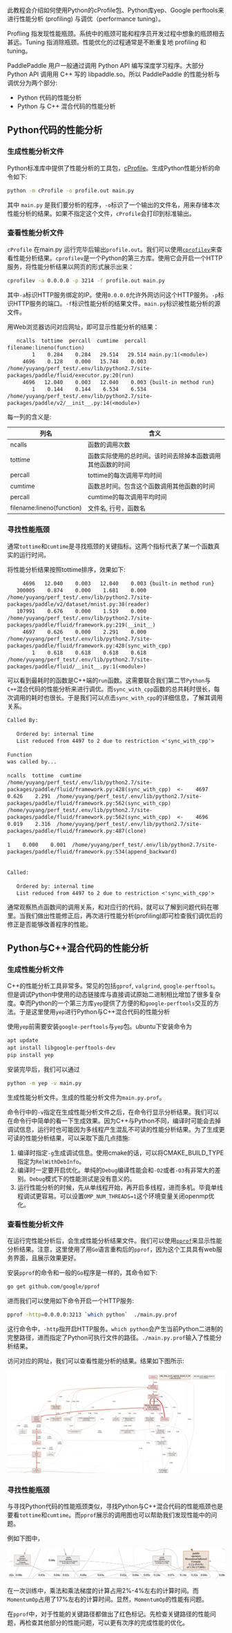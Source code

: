 此教程会介绍如何使用Python的cProfile包、Python库yep、Google perftools来进行性能分析 (profiling) 与调优（performance tuning）。

Profling 指发现性能瓶颈。系统中的瓶颈可能和程序员开发过程中想象的瓶颈相去甚远。Tuning 指消除瓶颈。性能优化的过程通常是不断重复地 profiling 和 tuning。

PaddlePaddle 用户一般通过调用 Python API 编写深度学习程序。大部分 Python API 调用用 C++ 写的 libpaddle.so。所以 PaddlePaddle 的性能分析与调优分为两个部分:

* Python 代码的性能分析
* Python 与 C++ 混合代码的性能分析


## Python代码的性能分析

### 生成性能分析文件

Python标准库中提供了性能分析的工具包，[cProfile](https://docs.python.org/2/library/profile.html)。生成Python性能分析的命令如下:

```bash
python -m cProfile -o profile.out main.py
```

其中 `main.py` 是我们要分析的程序，`-o`标识了一个输出的文件名，用来存储本次性能分析的结果。如果不指定这个文件，`cProfile`会打印到标准输出。

### 查看性能分析文件

`cProfile` 在main.py 运行完毕后输出`profile.out`。我们可以使用[`cprofilev`](https://github.com/ymichael/cprofilev)来查看性能分析结果。`cprofilev`是一个Python的第三方库。使用它会开启一个HTTP服务，将性能分析结果以网页的形式展示出来：

```bash
cprofilev -a 0.0.0.0 -p 3214 -f profile.out main.py
```

其中`-a`标识HTTP服务绑定的IP。使用`0.0.0.0`允许外网访问这个HTTP服务。`-p`标识HTTP服务的端口。`-f`标识性能分析的结果文件。`main.py`标识被性能分析的源文件。

用Web浏览器访问对应网址，即可显示性能分析的结果：

```
   ncalls  tottime  percall  cumtime  percall filename:lineno(function)
        1    0.284    0.284   29.514   29.514 main.py:1(<module>)
     4696    0.128    0.000   15.748    0.003 /home/yuyang/perf_test/.env/lib/python2.7/site-packages/paddle/fluid/executor.py:20(run)
     4696   12.040    0.003   12.040    0.003 {built-in method run}
        1    0.144    0.144    6.534    6.534 /home/yuyang/perf_test/.env/lib/python2.7/site-packages/paddle/v2/__init__.py:14(<module>)
```

每一列的含义是:

| 列名 | 含义 |
| --- | --- |
| ncalls | 函数的调用次数 |
| tottime | 函数实际使用的总时间。该时间去除掉本函数调用其他函数的时间 |
| percall | tottime的每次调用平均时间 |
| cumtime | 函数总时间。包含这个函数调用其他函数的时间 |
| percall | cumtime的每次调用平均时间 |
| filename:lineno(function) | 文件名, 行号，函数名 |


### 寻找性能瓶颈

通常`tottime`和`cumtime`是寻找瓶颈的关键指标。这两个指标代表了某一个函数真实的运行时间。

将性能分析结果按照tottime排序，效果如下:

```text
     4696   12.040    0.003   12.040    0.003 {built-in method run}
   300005    0.874    0.000    1.681    0.000 /home/yuyang/perf_test/.env/lib/python2.7/site-packages/paddle/v2/dataset/mnist.py:38(reader)
   107991    0.676    0.000    1.519    0.000 /home/yuyang/perf_test/.env/lib/python2.7/site-packages/paddle/fluid/framework.py:219(__init__)
     4697    0.626    0.000    2.291    0.000 /home/yuyang/perf_test/.env/lib/python2.7/site-packages/paddle/fluid/framework.py:428(sync_with_cpp)
        1    0.618    0.618    0.618    0.618 /home/yuyang/perf_test/.env/lib/python2.7/site-packages/paddle/fluid/__init__.py:1(<module>)
```

可以看到最耗时的函数是C++端的`run`函数。这需要联合我们第二节`Python`与`C++`混合代码的性能分析来进行调优。而`sync_with_cpp`函数的总共耗时很长，每次调用的耗时也很长。于是我们可以点击`sync_with_cpp`的详细信息，了解其调用关系。

```text
Called By:

   Ordered by: internal time
   List reduced from 4497 to 2 due to restriction <'sync_with_cpp'>

Function                                                                                                 was called by...
                                                                                                             ncalls  tottime  cumtime
/home/yuyang/perf_test/.env/lib/python2.7/site-packages/paddle/fluid/framework.py:428(sync_with_cpp)  <-    4697    0.626    2.291  /home/yuyang/perf_test/.env/lib/python2.7/site-packages/paddle/fluid/framework.py:562(sync_with_cpp)
/home/yuyang/perf_test/.env/lib/python2.7/site-packages/paddle/fluid/framework.py:562(sync_with_cpp)  <-    4696    0.019    2.316  /home/yuyang/perf_test/.env/lib/python2.7/site-packages/paddle/fluid/framework.py:487(clone)
                                                                                                                  1    0.000    0.001  /home/yuyang/perf_test/.env/lib/python2.7/site-packages/paddle/fluid/framework.py:534(append_backward)


Called:

   Ordered by: internal time
   List reduced from 4497 to 2 due to restriction <'sync_with_cpp'>
```

通常观察热点函数间的调用关系，和对应行的代码，就可以了解到问题代码在哪里。当我们做出性能修正后，再次进行性能分析(profiling)即可检查我们调优后的修正是否能够改善程序的性能。



## Python与C++混合代码的性能分析

### 生成性能分析文件

C++的性能分析工具非常多。常见的包括`gprof`, `valgrind`, `google-perftools`。但是调试Python中使用的动态链接库与直接调试原始二进制相比增加了很多复杂度。幸而Python的一个第三方库`yep`提供了方便的和`google-perftools`交互的方法。于是这里使用`yep`进行Python与C++混合代码的性能分析

使用`yep`前需要安装`google-perftools`与`yep`包。ubuntu下安装命令为

```bash
apt update
apt install libgoogle-perftools-dev
pip install yep
```

安装完毕后，我们可以通过

```bash
python -m yep -v main.py
```

生成性能分析文件。生成的性能分析文件为`main.py.prof`。

命令行中的`-v`指定在生成性能分析文件之后，在命令行显示分析结果。我们可以在命令行中简单的看一下生成效果。因为C++与Python不同，编译时可能会去掉调试信息，运行时也可能因为多线程产生混乱不可读的性能分析结果。为了生成更可读的性能分析结果，可以采取下面几点措施:

1. 编译时指定`-g`生成调试信息。使用cmake的话，可以将CMAKE_BUILD_TYPE指定为`RelWithDebInfo`。
2. 编译时一定要开启优化。单纯的`Debug`编译性能会和`-O2`或者`-O3`有非常大的差别。`Debug`模式下的性能测试是没有意义的。
3. 运行性能分析的时候，先从单线程开始，再开启多线程，进而多机。毕竟单线程调试更容易。可以设置`OMP_NUM_THREADS=1`这个环境变量关闭openmp优化。

### 查看性能分析文件

在运行完性能分析后，会生成性能分析结果文件。我们可以使用[`pprof`](https://github.com/google/pprof)来显示性能分析结果。注意，这里使用了用`Go`语言重构后的`pprof`，因为这个工具具有web服务界面，且展示效果更好。

安装`pprof`的命令和一般的`Go`程序是一样的，其命令如下:

```bash
go get github.com/google/pprof
```

进而我们可以使用如下命令开启一个HTTP服务:

```bash
pprof -http=0.0.0.0:3213 `which python`  ./main.py.prof
```

这行命令中，`-http`指开启HTTP服务。`which python`会产生当前Python二进制的完整路径，进而指定了Python可执行文件的路径。`./main.py.prof`输入了性能分析结果。

访问对应的网址，我们可以查看性能分析的结果。结果如下图所示:

![result](./pprof_1.png)


### 寻找性能瓶颈

与寻找Python代码的性能瓶颈类似，寻找Python与C++混合代码的性能瓶颈也是要看`tottime`和`cumtime`。而`pprof`展示的调用图也可以帮助我们发现性能中的问题。

例如下图中，

![kernel_perf](./pprof_2.png)

在一次训练中，乘法和乘法梯度的计算占用2%-4%左右的计算时间。而`MomentumOp`占用了17%左右的计算时间。显然，`MomentumOp`的性能有问题。

在`pprof`中，对于性能的关键路径都做出了红色标记。先检查关键路径的性能问题，再检查其他部分的性能问题，可以更有次序的完成性能的优化。
